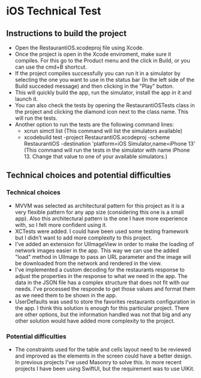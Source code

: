 # iOS Technical Test

## Instructions to build the project

- Open the RestaurantiOS.xcodeproj file using Xcode.
- Once the project is open in the Xcode enviroment, make sure it compiles. For this go to the Product menu and the click in Build, or you can use the cmd+B shortcut.
- If the project compiles successfully you can run it in a simulator by selecting the one you want to use in the status bar (In the left side of the Build succeded message) and then clicking in the "Play" button. 
- This will quickly build the app, run the simulator, install the app in it and launch it.
- You can also check the tests by opening the RestaurantiOSTests class in the project and clicking the diamond icon next to the class name. This will run the tests.
- Another option to run the tests are the following command lines:
    - xcrun simctl list (This command will list the simulators available)
    - xcodebuild test -project RestaurantiOS.xcodeproj -scheme RestaurantiOS -destination 'platform=iOS Simulator,name=iPhone 13' (This command will run the tests in the simulator with name iPhone 13. Change that value to one of your available simulators.)
    
## Technical choices and potential difficulties

### Technical choices

- MVVM was selected as architectural pattern for this project as it is a very flexible pattern for any app size (considering this one is a small app). Also this architectural pattern is the one I have more experience with, so I felt more confident using it.
- XCTests were added. I could have been used some testing framework but I didn't want to add more complexity to this project.
- I've added an extension for UIImageView in order to make the loading of network images easier in the app. This way we can use the added "load" method in UIImage to pass an URL parameter and the image will be downloaded from the network and rendered in the view.
- I've implemented a custom decoding for the restaurants response to adjust the properties in the response to what we need in the app. The data in the JSON file has a complex structure that does not fit with our needs. I've processed the responde to get those values and format them as we need them to be shown in the app.
- UserDefaults was used to store the favorites restaurants configuration in the app. I think this solution is enough for this particular project. There are other options, but the information handled was not that big and any other solution would have added more complexity to the project.

### Potential difficulties

- The constraints used for the table and cells layout need to be reviewed and improved as the elements in the screen could have a better design. In previous projects I've used Masonry to solve this. In more recent projects I have been using SwiftUI, but the requirement was to use UIKit.
